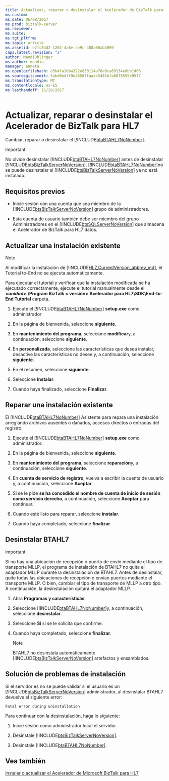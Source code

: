 ```yaml
---
title: Actualizar, reparar o desinstalar el Acelerador de BizTalk para HL7 | Documentos de Microsoft
ms.custom: 
ms.date: 06/08/2017
ms.prod: biztalk-server
ms.reviewer: 
ms.suite: 
ms.tgt_pltfrm: 
ms.topic: article
ms.assetid: e2fc84d2-1262-4a6e-ae9c-488a00ab4099
caps.latest.revision: "2"
author: MandiOhlinger
ms.author: mandia
manager: anneta
ms.openlocfilehash: e5b4fa1dba322e830114a76a0ca69134edbb1d06
ms.sourcegitcommit: 5abd0ed3f9e4858ffaaec5481bfa8878595e95f7
ms.translationtype: MT
ms.contentlocale: es-ES
ms.lasthandoff: 11/28/2017
---
```

# <a name="update-repair-or-uninstall-biztalk-accelerator-for-hl7"></a>Actualizar, reparar o desinstalar el Acelerador de BizTalk para HL7

Cambiar, reparar o desinstalar el [!INCLUDE[btaBTAHL7NoNumber](../../includes/btabtahl7nonumber-md.md)].  
  
> [!IMPORTANT]
>  No olvide desinstalar [!INCLUDE[btaBTAHL7NoNumber](../../includes/btabtahl7nonumber-md.md)] antes de desinstalar [!INCLUDE[btsBizTalkServerNoVersion](../../includes/btsbiztalkservernoversion-md.md)]. [!INCLUDE[btaBTAHL7NoNumber](../../includes/btabtahl7nonumber-md.md)]no se puede desinstalar si [!INCLUDE[btsBizTalkServerNoVersion](../../includes/btsbiztalkservernoversion-md.md)] ya no está instalado.  

## <a name="prerequisites"></a>Requisitos previos
* Inicie sesión con una cuenta que sea miembro de la [!INCLUDE[btsBizTalkServerNoVersion](../../includes/btsbiztalkservernoversion-md.md)] grupo de administradores.  

* Esta cuenta de usuario también debe ser miembro del grupo Administradores en el [!INCLUDE[btsSQLServerNoVersion](../../includes/btssqlservernoversion-md.md)] que almacena el Acelerador de BizTalk para HL7 datos.  
    
## <a name="update-an-existing-installation"></a>Actualizar una instalación existente

> [!NOTE]
>  Al modificar la instalación de [!INCLUDE[HL7_CurrentVersion_abbrev_md](../../includes/hl7-currentversion-abbrev-md.md)], el Tutorial to-End no se ejecuta automáticamente. 
> 
> Para ejecutar el tutorial y verificar que la instalación modificada se ha ejecutado correctamente, ejecute el tutorial manualmente desde el  ***\<unidad\>***  **\Program BizTalk \< versión\> Acelerador para HL7\SDK\End-to-End Tutorial** carpeta.
  
1. Ejecute el [!INCLUDE[btaBTAHL7NoNumber](../../includes/btabtahl7nonumber-md.md)] **setup.exe** como administrador 
  
2.  En la página de bienvenida, seleccione **siguiente**.  
  
3.  En **mantenimiento del programa**, seleccione **modificar**y, a continuación, seleccione **siguiente**.  
  
4.  En **personalizada**, seleccione las características que desea instalar, desactive las características no desee y, a continuación, seleccione **siguiente**.  
  
5.  En el resumen, seleccione **siguiente**.  
  
6.  Seleccione **Instalar**.  
  
7. Cuando haya finalizado, seleccione **Finalizar**.  

## <a name="repair-an-existing-installation"></a>Reparar una instalación existente
El [!INCLUDE[btaBTAHL7NoNumber](../../includes/btabtahl7nonumber-md.md)] Asistente para repara una instalación arreglando archivos ausentes o dañados, accesos directos o entradas del registro.  
  
1. Ejecute el [!INCLUDE[btaBTAHL7NoNumber](../../includes/btabtahl7nonumber-md.md)] **setup.exe** como administrador.  
  
2.  En la página de bienvenida, seleccione **siguiente**.  
  
3.  En **mantenimiento del programa**, seleccione **reparación**y, a continuación, seleccione **siguiente**.  
  
4.  En **cuenta de servicio de registro**, vuelva a escribir la cuenta de usuario y, a continuación, seleccione **Aceptar**.  
  
4.  Si se le pide **se ha concedido el nombre de cuenta de inicio de sesión como servicio derecho**, a continuación, seleccione **Aceptar** para continuar.  
  
5.  Cuando esté listo para reparar, seleccione **instalar**.  
  
6. Cuando haya completado, seleccione **finalizar**. 

  
## <a name="uninstall-btahl7"></a>Desinstalar BTAHL7  

> [!IMPORTANT]
>  Si no hay una ubicación de recepción o puerto de envío mediante el tipo de transporte MLLP, el programa de instalación de BTAHL7 no quita el adaptador MLLP durante la desinstalación de BTAHL7. Antes de desinstalar, quite todas las ubicaciones de recepción o envían puertos mediante el transporte MLLP. O bien, cambiar el tipo de transporte de MLLP a otro tipo. A continuación, la desinstalación quitará el adaptador MLLP.  
      
1.  Abra **Programas y características**.  
  
2.  Seleccione [!INCLUDE[btaBTAHL7NoNumber](../../includes/btabtahl7nonumber-md.md)]y, a continuación, seleccione **desinstalar**.  
  
4.  Seleccione **Sí** si se le solicita que confirme. 
  
5.  Cuando haya completado, seleccione **finalizar**.  
  
    > [!NOTE]
    >  BTAHL7 no desinstala automáticamente [!INCLUDE[btsBizTalkServerNoVersion](../../includes/btsbiztalkservernoversion-md.md)] artefactos y ensamblados.  
  

  
## <a name="troubleshooting-installation-issues"></a>Solución de problemas de instalación  
 Si el servidor es no se puede validar si el usuario es un [!INCLUDE[btsBizTalkServerNoVersion](../../includes/btsbiztalkservernoversion-md.md)] administrador, al desinstalar BTAHL7 devuelve el siguiente error: 
 
 `Fatal error during uninstallation`  
  
Para continuar con la desinstalación, haga lo siguiente:  
  
1.  Inicie sesión como administrador local el servidor.  
  
2.  Desinstale [!INCLUDE[btsBizTalkServerNoVersion](../../includes/btsbiztalkservernoversion-md.md)].  
  
3.  Desinstale [!INCLUDE[btaBTAHL7NoNumber](../../includes/btabtahl7nonumber-md.md)].  
  
## <a name="see-also"></a>Vea también  
[Instalar o actualizar el Acelerador de Microsoft BizTalk para HL7](../../adapters-and-accelerators/accelerator-hl7/install-or-upgrade-microsoft-biztalk-accelerator-for-hl7.md)